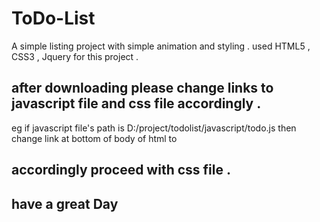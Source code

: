 # ToDo-List
A simple listing project with simple animation and styling . used HTML5 , CSS3 , Jquery for this project . 
## after downloading please change links to javascript file and css file accordingly . 
eg if javascript file's path is D:/project/todolist/javascript/todo.js then change link at bottom of body of html to 
<script src="D:/project/todolist/javascript/todo.js"></script>

## accordingly proceed with css file . 
## have a great Day
